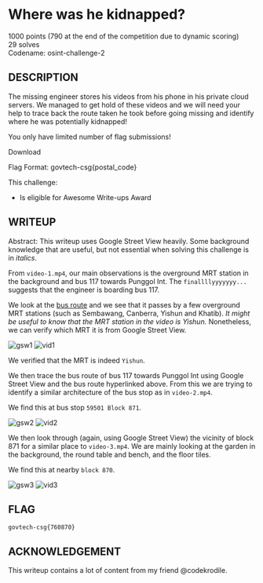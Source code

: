 # Where was he kidnapped?
1000 points (790 at the end of the competition due to dynamic scoring)<br>
29 solves<br>
Codename: osint-challenge-2

## DESCRIPTION
The missing engineer stores his videos from his phone in his private cloud servers. We managed to get hold of these videos and we will need your help to trace back the route taken he took before going missing and identify where he was potentially kidnapped!

You only have limited number of flag submissions!

Download

Flag Format: govtech-csg{postal_code}

This challenge:
- Is eligible for Awesome Write-ups Award

## WRITEUP
Abstract: This writeup uses Google Street View heavily. Some background knowledge that are useful, but not essential when solving this challenge is in _italics_.

From `video-1.mp4`, our main observations is the overground MRT station in the background and bus 117 towards Punggol Int. The `finallllyyyyyyy...` suggests that the engineer is boarding bus 117.

We look at the [bus route](https://www.transitlink.com.sg/eservice/eguide/service_route.php?service=117) and we see that it passes by a few overground MRT stations (such as Sembawang, Canberra, Yishun and Khatib). _It might be useful to know that the MRT station in the video is Yishun._ Nonetheless, we can verify which MRT it is from Google Street View.

![gsw1](Images/gsw1.png)
![vid1](Images/vid1.png)

We verified that the MRT is indeed `Yishun`.

We then trace the bus route of bus 117 towards Punggol Int using Google Street View and the bus route hyperlinked above. From this we are trying to identify a similar architecture of the bus stop as in `video-2.mp4`.

We find this at bus stop `59501 Block 871`.

![gsw2](Images/gsw2.png)
![vid2](Images/vid2.png)


We then look through (again, using Google Street View) the vicinity of block 871 for a similar place to `video-3.mp4`. We are mainly looking at the garden in the background, the round table and bench, and the floor tiles.

We find this at nearby `block 870`.

![gsw3](Images/gsw3.png)
![vid3](Images/vid3.png)

## FLAG
`govtech-csg{760870}`

## ACKNOWLEDGEMENT
This writeup contains a lot of content from my friend @codekrodile.
